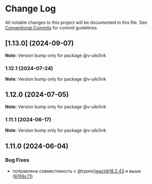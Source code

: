 # Change Log

All notable changes to this project will be documented in this file.
See [Conventional Commits](https://conventionalcommits.org) for commit guidelines.

## [1.13.0] (2024-09-07)

**Note:** Version bump only for package @v-uik/link





### 1.12.1 (2024-07-24)

**Note:** Version bump only for package @v-uik/link





## 1.12.0 (2024-07-05)

**Note:** Version bump only for package @v-uik/link





### 1.11.1 (2024-06-17)

**Note:** Version bump only for package @v-uik/link





## 1.11.0 (2024-06-04)


### Bug Fixes

* поправлена совместимость с @types/react@18.2.43 и выше ([9769c71](#))
